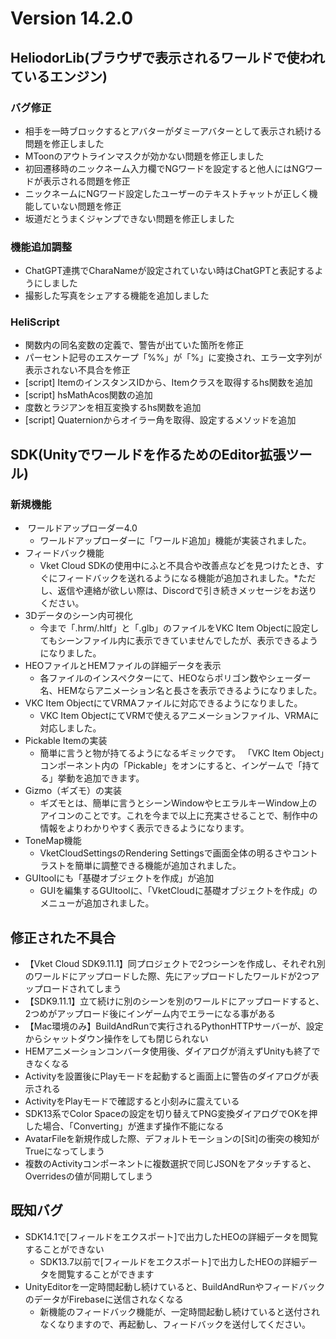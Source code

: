# Version 14.2.0

## HeliodorLib(ブラウザで表示されるワールドで使われているエンジン)

### バグ修正
- 相手を一時ブロックするとアバターがダミーアバターとして表示され続ける問題を修正しました  
- MToonのアウトラインマスクが効かない問題を修正しました  
- 初回遷移時のニックネーム入力欄でNGワードを設定すると他人にはNGワードが表示される問題を修正  
- ニックネームにNGワード設定したユーザーのテキストチャットが正しく機能していない問題を修正  
- 坂道だとうまくジャンプできない問題を修正しました

### 機能追加調整
- ChatGPT連携でCharaNameが設定されていない時はChatGPTと表記するようにしました  
- 撮影した写真をシェアする機能を追加しました

### HeliScript
- 関数内の同名変数の定義で、警告が出ていた箇所を修正  
- パーセント記号のエスケープ「%%」が「%」に変換され、エラー文字列が表示されない不具合を修正  
- [script] ItemのインスタンスIDから、Itemクラスを取得するhs関数を追加
- [script] hsMathAcos関数の追加
- 度数とラジアンを相互変換するhs関数を追加
- [script] Quaternionからオイラー角を取得、設定するメソッドを追加


## SDK(Unityでワールドを作るためのEditor拡張ツール)

### 新規機能
-  ワールドアップローダー4.0
  - ワールドアップローダーに「ワールド追加」機能が実装されました。
- フィードバック機能
  - Vket Cloud SDKの使用中にふと不具合や改善点などを見つけたとき、すぐにフィードバックを送れるようになる機能が追加されました。*ただし、返信や連絡が欲しい際は、Discordで引き続きメッセージをお送りください。
- 3Dデータのシーン内可視化
  - 今まで「.hrm/.hltf」と「.glb」のファイルをVKC Item Objectに設定してもシーンファイル内に表示できていませんでしたが、表示できるようになりました。
- HEOファイルとHEMファイルの詳細データを表示
  - 各ファイルのインスペクターにて、HEOならポリゴン数やシェーダー名、HEMならアニメーション名と長さを表示できるようになりました。
- VKC Item ObjectにてVRMAファイルに対応できるようになりました。
  - VKC Item ObjectにてVRMで使えるアニメーションファイル、VRMAに対応しました。
- Pickable Itemの実装
  - 簡単に言うと物が持てるようになるギミックです。
「VKC Item Object」コンポーネント内の「Pickable」をオンにすると、インゲームで「持てる」挙動を追加できます。
- Gizmo（ギズモ）の実装
  - ギズモとは、簡単に言うとシーンWindowやヒエラルキーWindow上のアイコンのことです。これを今まで以上に充実させることで、制作中の情報をよりわかりやすく表示できるようになります。
- ToneMap機能
  - VketCloudSettingsのRendering Settingsで画面全体の明るさやコントラストを簡単に調整できる機能が追加されました。
- GUItoolにも「基礎オブジェクトを作成」が追加
  - GUIを編集するGUItoolに、「VketCloudに基礎オブジェクトを作成」のメニューが追加されました。

## 修正された不具合
- 【Vket Cloud SDK9.11.1】同プロジェクトで2つシーンを作成し、それぞれ別のワールドにアップロードした際、先にアップロードしたワールドが2つアップロードされてしまう
- 【SDK9.11.1】立て続けに別のシーンを別のワールドにアップロードすると、2つめがアップロード後にインゲーム内でエラーになる事がある
- 【Mac環境のみ】BuildAndRunで実行されるPythonHTTPサーバーが、設定からシャットダウン操作をしても閉じられない
- HEMアニメーションコンバータ使用後、ダイアログが消えずUnityも終了できなくなる
- Activityを設置後にPlayモードを起動すると画面上に警告のダイアログが表示される
- ActivityをPlayモードで確認すると小刻みに震えている
- SDK13系でColor Spaceの設定を切り替えてPNG変換ダイアログでOKを押した場合、「Converting」が進まず操作不能になる
- AvatarFileを新規作成した際、デフォルトモーションの[Sit]の衝突の検知がTrueになってしまう
- 複数のActivityコンポーネントに複数選択で同じJSONをアタッチすると、Overridesの値が同期してしまう

## 既知バグ
- SDK14.1で[フィールドをエクスポート]で出力したHEOの詳細データを閲覧することができない
  - SDK13.7以前で[フィールドをエクスポート]で出力したHEOの詳細データを閲覧することができます
- UnityEditorを一定時間起動し続けていると、BuildAndRunやフィードバックのデータがFirebaseに送信されなくなる
  - 新機能のフィードバック機能が、一定時間起動し続けていると送付されなくなりますので、再起動し、フィードバックを送付してください。